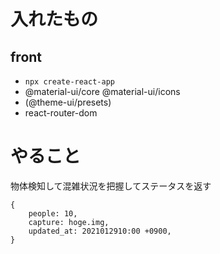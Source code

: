 # 入れたもの

## front

- `npx create-react-app`
- @material-ui/core @material-ui/icons
- (@theme-ui/presets)
- react-router-dom

# やること

物体検知して混雑状況を把握してステータスを返す

```
{
    people: 10,
    capture: hoge.img,
    updated_at: 2021012910:00 +0900,
}
```

